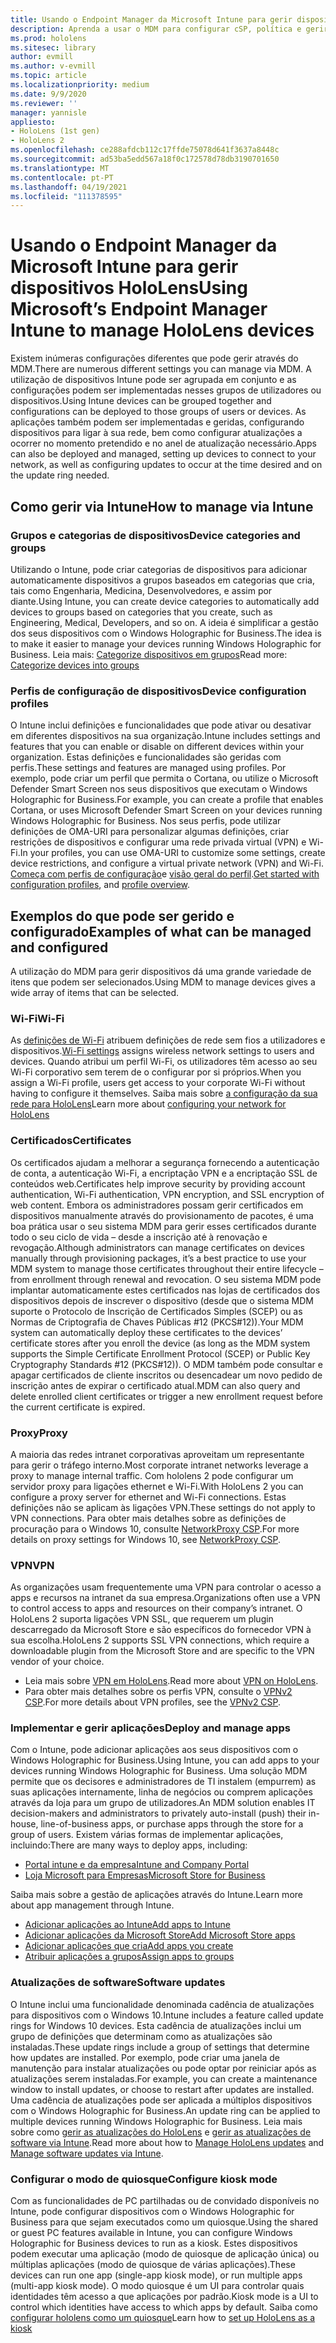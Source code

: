 ```yaml
---
title: Usando o Endpoint Manager da Microsoft Intune para gerir dispositivos HoloLens
description: Aprenda a usar o MDM para configurar cSP, política e gerir holoLens dispositivos de realidade mista em escala usando Intune.
ms.prod: hololens
ms.sitesec: library
author: evmill
ms.author: v-evmill
ms.topic: article
ms.localizationpriority: medium
ms.date: 9/9/2020
ms.reviewer: ''
manager: yannisle
appliesto:
- HoloLens (1st gen)
- HoloLens 2
ms.openlocfilehash: ce288afdcb112c17ffde75078d641f3637a8448c
ms.sourcegitcommit: ad53ba5edd567a18f0c172578d78db3190701650
ms.translationtype: MT
ms.contentlocale: pt-PT
ms.lasthandoff: 04/19/2021
ms.locfileid: "111378595"
---
```

# <a name="using-microsofts-endpoint-manager-intune-to-manage-hololens-devices"></a><span data-ttu-id="45410-103">Usando o Endpoint Manager da Microsoft Intune para gerir dispositivos HoloLens</span><span class="sxs-lookup"><span data-stu-id="45410-103">Using Microsoft’s Endpoint Manager Intune to manage HoloLens devices</span></span>

<span data-ttu-id="45410-104">Existem inúmeras configurações diferentes que pode gerir através do MDM.</span><span class="sxs-lookup"><span data-stu-id="45410-104">There are numerous different settings you can manage via MDM.</span></span> <span data-ttu-id="45410-105">A utilização de dispositivos Intune pode ser agrupada em conjunto e as configurações podem ser implementadas nesses grupos de utilizadores ou dispositivos.</span><span class="sxs-lookup"><span data-stu-id="45410-105">Using Intune devices can be grouped together and configurations can be deployed to those groups of users or devices.</span></span> <span data-ttu-id="45410-106">As aplicações também podem ser implementadas e geridas, configurando dispositivos para ligar à sua rede, bem como configurar atualizações a ocorrer no momento pretendido e no anel de atualização necessário.</span><span class="sxs-lookup"><span data-stu-id="45410-106">Apps can also be deployed and managed, setting up devices to connect to your network, as well as configuring updates to occur at the time desired and on the update ring needed.</span></span> 

## <a name="how-to-manage-via-intune"></a><span data-ttu-id="45410-107">Como gerir via Intune</span><span class="sxs-lookup"><span data-stu-id="45410-107">How to manage via Intune</span></span>

### <a name="device-categories-and-groups"></a><span data-ttu-id="45410-108">Grupos e categorias de dispositivos</span><span class="sxs-lookup"><span data-stu-id="45410-108">Device categories and groups</span></span>
<span data-ttu-id="45410-109">Utilizando o Intune, pode criar categorias de dispositivos para adicionar automaticamente dispositivos a grupos baseados em categorias que cria, tais como Engenharia, Medicina, Desenvolvedores, e assim por diante.</span><span class="sxs-lookup"><span data-stu-id="45410-109">Using Intune, you can create device categories to automatically add devices to groups based on categories that you create, such as Engineering, Medical, Developers, and so on.</span></span> <span data-ttu-id="45410-110">A ideia é simplificar a gestão dos seus dispositivos com o Windows Holographic for Business.</span><span class="sxs-lookup"><span data-stu-id="45410-110">The idea is to make it easier to manage your devices running Windows Holographic for Business.</span></span>
<span data-ttu-id="45410-111">Leia mais: [Categorize dispositivos em grupos](https://docs.microsoft.com/mem/intune/enrollment/device-group-mapping)</span><span class="sxs-lookup"><span data-stu-id="45410-111">Read more: [Categorize devices into groups](https://docs.microsoft.com/mem/intune/enrollment/device-group-mapping)</span></span>

### <a name="device-configuration-profiles"></a><span data-ttu-id="45410-112">Perfis de configuração de dispositivos</span><span class="sxs-lookup"><span data-stu-id="45410-112">Device configuration profiles</span></span>
<span data-ttu-id="45410-113">O Intune inclui definições e funcionalidades que pode ativar ou desativar em diferentes dispositivos na sua organização.</span><span class="sxs-lookup"><span data-stu-id="45410-113">Intune includes settings and features that you can enable or disable on different devices within your organization.</span></span> <span data-ttu-id="45410-114">Estas definições e funcionalidades são geridas com perfis.</span><span class="sxs-lookup"><span data-stu-id="45410-114">These settings and features are managed using profiles.</span></span> <span data-ttu-id="45410-115">Por exemplo, pode criar um perfil que permita o Cortana, ou utilize o Microsoft Defender Smart Screen nos seus dispositivos que executam o Windows Holographic for Business.</span><span class="sxs-lookup"><span data-stu-id="45410-115">For example, you can create a profile that enables Cortana, or uses Microsoft Defender Smart Screen on your devices running Windows Holographic for Business.</span></span>
<span data-ttu-id="45410-116">Nos seus perfis, pode utilizar definições de OMA-URI para personalizar algumas definições, criar restrições de dispositivos e configurar uma rede privada virtual (VPN) e Wi-Fi.</span><span class="sxs-lookup"><span data-stu-id="45410-116">In your profiles, you can use OMA-URI to customize some settings, create device restrictions, and configure a virtual private network (VPN) and Wi-Fi.</span></span>
<span data-ttu-id="45410-117">[Começa com perfis de configuração](https://docs.microsoft.com/mem/intune/configuration/device-profiles)e [visão geral do perfil](https://docs.microsoft.com/mem/intune/configuration/device-profile-create).</span><span class="sxs-lookup"><span data-stu-id="45410-117">[Get started with configuration profiles](https://docs.microsoft.com/mem/intune/configuration/device-profiles), and [profile overview](https://docs.microsoft.com/mem/intune/configuration/device-profile-create).</span></span>

## <a name="examples-of-what-can-be-managed-and-configured"></a><span data-ttu-id="45410-118">Exemplos do que pode ser gerido e configurado</span><span class="sxs-lookup"><span data-stu-id="45410-118">Examples of what can be managed and configured</span></span>

<span data-ttu-id="45410-119">A utilização do MDM para gerir dispositivos dá uma grande variedade de itens que podem ser selecionados.</span><span class="sxs-lookup"><span data-stu-id="45410-119">Using MDM to manage devices gives a wide array of items that can be selected.</span></span> 

### <a name="wi-fi"></a><span data-ttu-id="45410-120">Wi-Fi</span><span class="sxs-lookup"><span data-stu-id="45410-120">Wi-Fi</span></span>
<span data-ttu-id="45410-121">As [definições de Wi-Fi](https://docs.microsoft.com/mem/intune/configuration/wi-fi-settings-configure) atribuem definições de rede sem fios a utilizadores e dispositivos.</span><span class="sxs-lookup"><span data-stu-id="45410-121">[Wi-Fi settings](https://docs.microsoft.com/mem/intune/configuration/wi-fi-settings-configure) assigns wireless network settings to users and devices.</span></span> <span data-ttu-id="45410-122">Quando atribui um perfil Wi-Fi, os utilizadores têm acesso ao seu Wi-Fi corporativo sem terem de o configurar por si próprios.</span><span class="sxs-lookup"><span data-stu-id="45410-122">When you assign a Wi-Fi profile, users get access to your corporate Wi-Fi without having to configure it themselves.</span></span>
<span data-ttu-id="45410-123">Saiba mais sobre [a configuração da sua rede para HoloLens](hololens-commercial-infrastructure.md)</span><span class="sxs-lookup"><span data-stu-id="45410-123">Learn more about [configuring your network for HoloLens](hololens-commercial-infrastructure.md)</span></span>

### <a name="certificates"></a><span data-ttu-id="45410-124">Certificados</span><span class="sxs-lookup"><span data-stu-id="45410-124">Certificates</span></span>
<span data-ttu-id="45410-125">Os certificados ajudam a melhorar a segurança fornecendo a autenticação de conta, a autenticação Wi-Fi, a encriptação VPN e a encriptação SSL de conteúdos web.</span><span class="sxs-lookup"><span data-stu-id="45410-125">Certificates help improve security by providing account authentication, Wi-Fi authentication, VPN encryption, and SSL encryption of web content.</span></span> <span data-ttu-id="45410-126">Embora os administradores possam gerir certificados em dispositivos manualmente através do provisionamento de pacotes, é uma boa prática usar o seu sistema MDM para gerir esses certificados durante todo o seu ciclo de vida – desde a inscrição até à renovação e revogação.</span><span class="sxs-lookup"><span data-stu-id="45410-126">Although administrators can manage certificates on devices manually through provisioning packages, it’s a best practice to use your MDM system to manage those certificates throughout their entire lifecycle – from enrollment through renewal and revocation.</span></span> <span data-ttu-id="45410-127">O seu sistema MDM pode implantar automaticamente estes certificados nas lojas de certificados dos dispositivos depois de inscrever o dispositivo (desde que o sistema MDM suporte o Protocolo de Inscrição de Certificados Simples (SCEP) ou as Normas de Criptografia de Chaves Públicas #12 (PKCS#12)).</span><span class="sxs-lookup"><span data-stu-id="45410-127">Your MDM system can automatically deploy these certificates to the devices’ certificate stores after you enroll the device (as long as the MDM system supports the Simple Certificate Enrollment Protocol (SCEP) or Public Key Cryptography Standards #12 (PKCS#12)).</span></span> <span data-ttu-id="45410-128">O MDM também pode consultar e apagar certificados de cliente inscritos ou desencadear um novo pedido de inscrição antes de expirar o certificado atual.</span><span class="sxs-lookup"><span data-stu-id="45410-128">MDM can also query and delete enrolled client certificates or trigger a new enrollment request before the current certificate is expired.</span></span> 

### <a name="proxy"></a><span data-ttu-id="45410-129">Proxy</span><span class="sxs-lookup"><span data-stu-id="45410-129">Proxy</span></span>
<span data-ttu-id="45410-130">A maioria das redes intranet corporativas aproveitam um representante para gerir o tráfego interno.</span><span class="sxs-lookup"><span data-stu-id="45410-130">Most corporate intranet networks leverage a proxy to manage internal traffic.</span></span> <span data-ttu-id="45410-131">Com hololens 2 pode configurar um servidor proxy para ligações ethernet e Wi-Fi.</span><span class="sxs-lookup"><span data-stu-id="45410-131">With HoloLens 2 you can configure a proxy server for ethernet and Wi-Fi connections.</span></span> <span data-ttu-id="45410-132">Estas definições não se aplicam às ligações VPN.</span><span class="sxs-lookup"><span data-stu-id="45410-132">These settings do not apply to VPN connections.</span></span> <span data-ttu-id="45410-133">Para obter mais detalhes sobre as definições de procuração para o Windows 10, consulte [NetworkProxy CSP](https://docs.microsoft.com/windows/client-management/mdm/networkproxy-csp).</span><span class="sxs-lookup"><span data-stu-id="45410-133">For more details on proxy settings for Windows 10, see [NetworkProxy CSP](https://docs.microsoft.com/windows/client-management/mdm/networkproxy-csp).</span></span>

### <a name="vpn"></a><span data-ttu-id="45410-134">VPN</span><span class="sxs-lookup"><span data-stu-id="45410-134">VPN</span></span>
<span data-ttu-id="45410-135">As organizações usam frequentemente uma VPN para controlar o acesso a apps e recursos na intranet da sua empresa.</span><span class="sxs-lookup"><span data-stu-id="45410-135">Organizations often use a VPN to control access to apps and resources on their company’s intranet.</span></span> <span data-ttu-id="45410-136">O HoloLens 2 suporta ligações VPN SSL, que requerem um plugin descarregado da Microsoft Store e são específicos do fornecedor VPN à sua escolha.</span><span class="sxs-lookup"><span data-stu-id="45410-136">HoloLens 2 supports SSL VPN connections, which require a downloadable plugin from the Microsoft Store and are specific to the VPN vendor of your choice.</span></span> 
- <span data-ttu-id="45410-137">Leia mais sobre [VPN em HoloLens](hololens-network.md#vpn).</span><span class="sxs-lookup"><span data-stu-id="45410-137">Read more about [VPN on HoloLens](hololens-network.md#vpn).</span></span>
- <span data-ttu-id="45410-138">Para obter mais detalhes sobre os perfis VPN, consulte o [VPNv2 CSP](https://docs.microsoft.com/windows/client-management/mdm/vpnv2-csp).</span><span class="sxs-lookup"><span data-stu-id="45410-138">For more details about VPN profiles, see the [VPNv2 CSP](https://docs.microsoft.com/windows/client-management/mdm/vpnv2-csp).</span></span>

### <a name="deploy-and-manage-apps"></a><span data-ttu-id="45410-139">Implementar e gerir aplicações</span><span class="sxs-lookup"><span data-stu-id="45410-139">Deploy and manage apps</span></span>
<span data-ttu-id="45410-140">Com o Intune, pode adicionar aplicações aos seus dispositivos com o Windows Holographic for Business.</span><span class="sxs-lookup"><span data-stu-id="45410-140">Using Intune, you can add apps to your devices running Windows Holographic for Business.</span></span> <span data-ttu-id="45410-141">Uma solução MDM permite que os decisores e administradores de TI instalem (empurrem) as suas aplicações internamente, linha de negócios ou comprem aplicações através da loja para um grupo de utilizadores.</span><span class="sxs-lookup"><span data-stu-id="45410-141">An MDM solution enables IT decision-makers and administrators to privately auto-install (push) their in-house, line-of-business apps, or purchase apps through the store for a group of users.</span></span> <span data-ttu-id="45410-142">Existem várias formas de implementar aplicações, incluindo:</span><span class="sxs-lookup"><span data-stu-id="45410-142">There are many ways to deploy apps, including:</span></span>
-   [<span data-ttu-id="45410-143">Portal intune e da empresa</span><span class="sxs-lookup"><span data-stu-id="45410-143">Intune and Company Portal</span></span>]( app-deploy-intune.md)
-   [<span data-ttu-id="45410-144">Loja Microsoft para Empresas</span><span class="sxs-lookup"><span data-stu-id="45410-144">Microsoft Store for Business</span></span>]( app-deploy-store-business.md)

<span data-ttu-id="45410-145">Saiba mais sobre a gestão de aplicações através do Intune.</span><span class="sxs-lookup"><span data-stu-id="45410-145">Learn more about app management through Intune.</span></span>
-   [<span data-ttu-id="45410-146">Adicionar aplicações ao Intune</span><span class="sxs-lookup"><span data-stu-id="45410-146">Add apps to Intune</span></span>](https://docs.microsoft.com/mem/intune/apps/apps-add)
-   [<span data-ttu-id="45410-147">Adicionar aplicações da Microsoft Store</span><span class="sxs-lookup"><span data-stu-id="45410-147">Add Microsoft Store apps</span></span>](https://docs.microsoft.com/mem/intune/apps/store-apps-windows)
-   [<span data-ttu-id="45410-148">Adicionar aplicações que cria</span><span class="sxs-lookup"><span data-stu-id="45410-148">Add apps you create</span></span>](https://docs.microsoft.com/mem/intune/apps/lob-apps-windows)
- [<span data-ttu-id="45410-149">Atribuir aplicações a grupos</span><span class="sxs-lookup"><span data-stu-id="45410-149">Assign apps to groups</span></span>](https://docs.microsoft.com/mem/intune/apps/apps-deploy)

### <a name="software-updates"></a><span data-ttu-id="45410-150">Atualizações de software</span><span class="sxs-lookup"><span data-stu-id="45410-150">Software updates</span></span>
<span data-ttu-id="45410-151">O Intune inclui uma funcionalidade denominada cadência de atualizações para dispositivos com o Windows 10.</span><span class="sxs-lookup"><span data-stu-id="45410-151">Intune includes a feature called update rings for Windows 10 devices.</span></span> <span data-ttu-id="45410-152">Esta cadência de atualizações inclui um grupo de definições que determinam como as atualizações são instaladas.</span><span class="sxs-lookup"><span data-stu-id="45410-152">These update rings include a group of settings that determine how updates are installed.</span></span> <span data-ttu-id="45410-153">Por exemplo, pode criar uma janela de manutenção para instalar atualizações ou pode optar por reiniciar após as atualizações serem instaladas.</span><span class="sxs-lookup"><span data-stu-id="45410-153">For example, you can create a maintenance window to install updates, or choose to restart after updates are installed.</span></span> <span data-ttu-id="45410-154">Uma cadência de atualizações pode ser aplicada a múltiplos dispositivos com o Windows Holographic for Business.</span><span class="sxs-lookup"><span data-stu-id="45410-154">An update ring can be applied to multiple devices running Windows Holographic for Business.</span></span>
<span data-ttu-id="45410-155">Leia mais sobre como [gerir as atualizações do HoloLens](hololens-updates.md) e [gerir as atualizações de software via Intune](https://docs.microsoft.com/mem/intune/protect/windows-update-for-business-configure).</span><span class="sxs-lookup"><span data-stu-id="45410-155">Read more about how to [Manage HoloLens updates](hololens-updates.md) and [Manage software updates via Intune](https://docs.microsoft.com/mem/intune/protect/windows-update-for-business-configure).</span></span>

### <a name="configure-kiosk-mode"></a><span data-ttu-id="45410-156">Configurar o modo de quiosque</span><span class="sxs-lookup"><span data-stu-id="45410-156">Configure kiosk mode</span></span>
<span data-ttu-id="45410-157">Com as funcionalidades de PC partilhadas ou de convidado disponíveis no Intune, pode configurar dispositivos com o Windows Holographic for Business para que sejam executados como um quiosque.</span><span class="sxs-lookup"><span data-stu-id="45410-157">Using the shared or guest PC features available in Intune, you can configure Windows Holographic for Business devices to run as a kiosk.</span></span> <span data-ttu-id="45410-158">Estes dispositivos podem executar uma aplicação (modo de quiosque de aplicação única) ou múltiplas aplicações (modo de quiosque de várias aplicações).</span><span class="sxs-lookup"><span data-stu-id="45410-158">These devices can run one app (single-app kiosk mode), or run multiple apps (multi-app kiosk mode).</span></span> <span data-ttu-id="45410-159">O modo quiosque é um UI para controlar quais identidades têm acesso a que aplicações por padrão.</span><span class="sxs-lookup"><span data-stu-id="45410-159">Kiosk mode is a UI to control which identities have access to which apps by default.</span></span>
<span data-ttu-id="45410-160">Saiba como [configurar hololens como um quiosque]( hololens-kiosk.md)</span><span class="sxs-lookup"><span data-stu-id="45410-160">Learn how to [set up HoloLens as a kiosk]( hololens-kiosk.md)</span></span>

